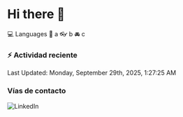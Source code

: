 # Hi there 👋

:computer: Languages
:pencil: a
:eyeglasses: b
:oncoming_automobile: c

### :zap: Actividad reciente
<!--RECENT_ACTIVITY:start-->
<!--RECENT_ACTIVITY:end-->
<!--RECENT_ACTIVITY:last_update-->
Last Updated: Monday, September 29th, 2025, 1:27:25 AM
<!--RECENT_ACTIVITY:last_update_end-->

### Vías de contacto

![LinkedIn](https://www.linkedin.com/in/irving-hernández-226846205/)
